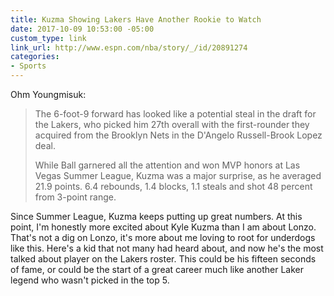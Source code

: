 ```yaml
---
title: Kuzma Showing Lakers Have Another Rookie to Watch
date: 2017-10-09 10:53:00 -05:00
custom_type: link
link_url: http://www.espn.com/nba/story/_/id/20891274
categories:
- Sports
---
```


Ohm Youngmisuk:

> The 6-foot-9 forward has looked like a potential steal in the draft for the Lakers, who picked him 27th overall with the first-rounder they acquired from the Brooklyn Nets in the D'Angelo Russell-Brook Lopez deal.
>
> While Ball garnered all the attention and won MVP honors at Las Vegas Summer League, Kuzma was a major surprise, as he averaged 21.9 points. 6.4 rebounds, 1.4 blocks, 1.1 steals and shot 48 percent from 3-point range.

Since Summer League, Kuzma keeps putting up great numbers. At this point, I'm honestly more excited about Kyle Kuzma than I am about Lonzo. That's not a dig on Lonzo, it's more about me loving to root for underdogs like this. Here's a kid that not many had heard about, and now he's the most talked about player on the Lakers roster. This could be his fifteen seconds of fame, or could be the start of a great career much like another Laker legend who wasn't picked in the top 5.
